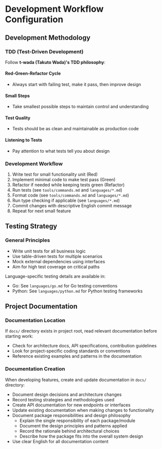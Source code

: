 # Development Workflow Configuration

## Development Methodology

### TDD (Test-Driven Development)
Follow **t-wada (Takuto Wada)'s TDD philosophy**:

#### Red-Green-Refactor Cycle
- Always start with failing test, make it pass, then improve design

#### Small Steps
- Take smallest possible steps to maintain control and understanding

#### Test Quality
- Tests should be as clean and maintainable as production code

#### Listening to Tests
- Pay attention to what tests tell you about design

### Development Workflow
1. Write test for small functionality unit (Red)
2. Implement minimal code to make test pass (Green)
3. Refactor if needed while keeping tests green (Refactor)
4. Run tests (see `tools/commands.md` and `languages/*.md`)
5. Format code (see `tools/commands.md` and `languages/*.md`)  
6. Run type checking if applicable (see `languages/*.md`)
7. Commit changes with descriptive English commit message
8. Repeat for next small feature

## Testing Strategy

### General Principles
- Write unit tests for all business logic
- Use table-driven tests for multiple scenarios
- Mock external dependencies using interfaces
- Aim for high test coverage on critical paths

Language-specific testing details are available in:
- Go: See `languages/go.md` for Go testing conventions
- Python: See `languages/python.md` for Python testing frameworks

## Project Documentation

### Documentation Location
If `docs/` directory exists in project root, read relevant documentation before starting work:
- Check for architecture docs, API specifications, contribution guidelines
- Look for project-specific coding standards or conventions
- Reference existing examples and patterns in the documentation

### Documentation Creation
When developing features, create and update documentation in `docs/` directory:
- Document design decisions and architecture changes
- Record testing strategies and methodologies used
- Create API documentation for new endpoints or interfaces
- Update existing documentation when making changes to functionality
- Document package responsibilities and design philosophy
  - Explain the single responsibility of each package/module
  - Document the design principles and patterns applied
  - Record the rationale behind architectural choices
  - Describe how the package fits into the overall system design
- Use clear English for all documentation content